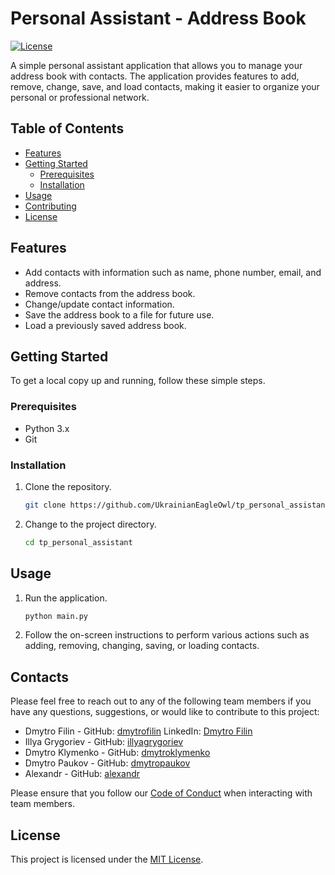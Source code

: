 # Personal Assistant - Address Book

[![License](https://img.shields.io/badge/license-MIT-blue.svg)](https://opensource.org/licenses/MIT)

A simple personal assistant application that allows you to manage your address book with contacts. The application provides features to add, remove, change, save, and load contacts, making it easier to organize your personal or professional network.

## Table of Contents

- [Features](#features)
- [Getting Started](#getting-started)
  - [Prerequisites](#prerequisites)
  - [Installation](#installation)
- [Usage](#usage)
- [Contributing](#contributing)
- [License](#license)

## Features

- Add contacts with information such as name, phone number, email, and address.
- Remove contacts from the address book.
- Change/update contact information.
- Save the address book to a file for future use.
- Load a previously saved address book.

## Getting Started

To get a local copy up and running, follow these simple steps.

### Prerequisites

- Python 3.x
- Git

### Installation

1. Clone the repository.
   ```sh
   git clone https://github.com/UkrainianEagleOwl/tp_personal_assistant.git
   ```

2. Change to the project directory.
   ```sh
   cd tp_personal_assistant
   ```

## Usage

1. Run the application.
   ```sh
   python main.py
   ```

2. Follow the on-screen instructions to perform various actions such as adding, removing, changing, saving, or loading contacts.

## Contacts

Please feel free to reach out to any of the following team members if you have any questions, suggestions, or would like to contribute to this project:

- Dmytro Filin - GitHub: [dmytrofilin](https://github.com/UkrainianEagleOwl) LinkedIn: [Dmytro Filin](https://www.linkedin.com/in/dmytro-filin-18716b198/) 
- Illya Grygoriev - GitHub: [illyagrygoriev](https://github.com/Adentas)
- Dmytro Klymenko - GitHub: [dmytroklymenko](https://github.com/leegosx)
- Dmytro Paukov - GitHub: [dmytropaukov](https://github.com/paukdv)
- Alexandr - GitHub: [alexandr](https://github.com/sanyashahter)

Please ensure that you follow our [Code of Conduct](CODE_OF_CONDUCT.md) when interacting with team members.

## License

This project is licensed under the [MIT License](https://opensource.org/licenses/MIT).
